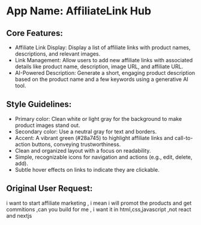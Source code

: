 # **App Name**: AffiliateLink Hub

## Core Features:

- Affiliate Link Display: Display a list of affiliate links with product names, descriptions, and relevant images.
- Link Management: Allow users to add new affiliate links with associated details like product name, description, image URL, and affiliate URL.
- AI-Powered Description: Generate a short, engaging product description based on the product name and a few keywords using a generative AI tool.

## Style Guidelines:

- Primary color: Clean white or light gray for the background to make product images stand out.
- Secondary color: Use a neutral gray for text and borders.
- Accent: A vibrant green (#28a745) to highlight affiliate links and call-to-action buttons, conveying trustworthiness.
- Clean and organized layout with a focus on readability.
- Simple, recognizable icons for navigation and actions (e.g., edit, delete, add).
- Subtle hover effects on links to indicate they are clickable.

## Original User Request:
i want to start affiliate marketing , i mean i will promot the products and get commitions ,can you build for me , i want it in html,css,javascript ,not react and nextjs
  